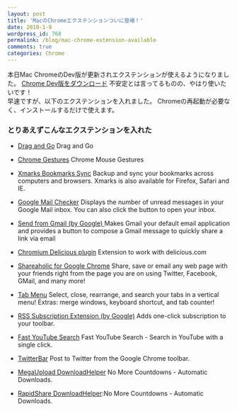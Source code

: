 ```yaml
---
layout: post
title: 'MacのChromeエクステンションついに登場！'
date: 2010-1-9
wordpress_id: 768
permalink: /blog/mac-chrome-extension-available
comments: true
categories: Chrome
---
```

本日Mac ChromeのDev版が更新されエクステンションが使えるようになりました。
[Chrome Dev版をダウンロード](http://dev.chromium.org/getting-involved/dev-channel)
不安定とは言ってるものの、やはり使いたいです！
<br/>
早速ですが、以下のエクステンションを入れました。
Chromeの再起動が必要なく、インストールするだけで使えます。

### とりあえずこんなエクステンションを入れた
+  [Drag and Go](https://chrome.google.com/extensions/detail/jaikcnhlohebodlpkmjepipngegjbfpg)
Drag and Go

+  [ Chrome Gestures](https://chrome.google.com/extensions/detail/jpkfjicglakibpenojifdiepckckakgk)
Chrome Mouse Gestures

+  [Xmarks Bookmarks Sync](https://chrome.google.com/extensions/detail/ajpgkpeckebdhofmmjfgcjjiiejpodla)
Backup and sync your bookmarks across computers and browsers. Xmarks is also available for Firefox, Safari and IE.

+  [Google Mail Checker](https://chrome.google.com/extensions/detail/mihcahmgecmbnbcchbopgniflfhgnkff)
Displays the number of unread messages in your Google Mail inbox. You can also click the button to open your inbox.

+  [ Send from Gmail (by Google) ](https://chrome.google.com/extensions/detail/pgphcomnlaojlmmcjmiddhdapjpbgeoc)
Makes Gmail your default email application and provides a button to compose a Gmail message to quickly share a link via email

+  [ Chromium Delicious plugin](https://chrome.google.com/extensions/detail/anlkjppofaicbdanhhpbbogknfodfhfm)
Extension to work with delicious.com

+  [ Shareaholic for Google Chrome](https://chrome.google.com/extensions/detail/kbmipnjdeifmobkhgogdnomkihhgojep)
Share, save or email any web page with your friends right from the page you are on using Twitter, Facebook, GMail, and many more!

+  [ Tab Menu](https://chrome.google.com/extensions/detail/galfofdpepkcahkfobimileafiobdplb)
Select, close, rearrange, and search your tabs in a vertical menu! Extras: merge windows, keyboard shortcut, and tab counter!

+  [RSS Subscription Extension (by Google)](https://chrome.google.com/extensions/detail/nlbjncdgjeocebhnmkbbbdekmmmcbfjd)
Adds one-click subscription to your toolbar.

+  [ Fast YouTube Search](https://chrome.google.com/extensions/detail/ggkljdkflooidjlkahdnfgodflkelkai)
Fast YouTube Search - Search in YouTube with a single click.

+  [ TwitterBar](https://chrome.google.com/extensions/detail/pbadgdglepgngpoeijdgicjccomadekm)
Post to Twitter from the Google Chrome toolbar.

+  [ MegaUpload DownloadHelper](https://chrome.google.com/extensions/detail/leekjckogogidfhpejjmaaekecplpdcg)
No More Countdowns - Automatic Downloads.

+  [ RapidShare DownloadHelper](https://chrome.google.com/extensions/detail/afpbkpjjkfakdcakapanjoeijlphieei):No More Countdowns - Automatic Downloads.
